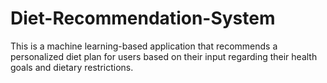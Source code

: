 # Diet-Recommendation-System
This is a machine learning-based application that recommends a personalized diet plan for users based on their input regarding their health goals and dietary restrictions.
